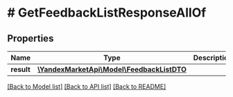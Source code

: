 # # GetFeedbackListResponseAllOf

## Properties

Name | Type | Description | Notes
------------ | ------------- | ------------- | -------------
**result** | [**\YandexMarketApi\Model\FeedbackListDTO**](FeedbackListDTO.md) |  | [optional]

[[Back to Model list]](../../README.md#models) [[Back to API list]](../../README.md#endpoints) [[Back to README]](../../README.md)

